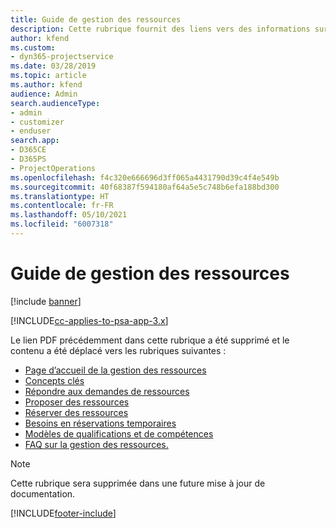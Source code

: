 ```yaml
---
title: Guide de gestion des ressources
description: Cette rubrique fournit des liens vers des informations sur la gestion des ressources dans Project Service Automation
author: kfend
ms.custom:
- dyn365-projectservice
ms.date: 03/28/2019
ms.topic: article
ms.author: kfend
audience: Admin
search.audienceType:
- admin
- customizer
- enduser
search.app:
- D365CE
- D365PS
- ProjectOperations
ms.openlocfilehash: f4c320e666696d3ff065a4431790d39c4f4e549b
ms.sourcegitcommit: 40f68387f594180af64a5e5c748b6efa188bd300
ms.translationtype: HT
ms.contentlocale: fr-FR
ms.lasthandoff: 05/10/2021
ms.locfileid: "6007318"
---
```

# <a name="resource-management-guide"></a>Guide de gestion des ressources

[!include [banner](../../includes/psa-now-project-operations.md)]

[!INCLUDE[cc-applies-to-psa-app-3.x](../../includes/cc-applies-to-psa-app-3x.md)]

Le lien PDF précédemment dans cette rubrique a été supprimé et le contenu a été déplacé vers les rubriques suivantes :

- [Page d’accueil de la gestion des ressources](../resource-management-home-page.md)
- [Concepts clés](../reports-key-concepts.md)
- [Répondre aux demandes de ressources](../resource-management-fulfill-requests.md)
- [Proposer des ressources](../resource-management-propose-resources.md)
- [Réserver des ressources](../resource-management-book-resources-scheduleboard.md)
- [Besoins en réservations temporaires](../resource-management-softbook-requirements.md)
- [Modèles de qualifications et de compétences](../resource-management-skills-proficiency.md)
- [FAQ sur la gestion des ressources.](../resource-management-faq.md)

> [!NOTE]
> Cette rubrique sera supprimée dans une future mise à jour de documentation. 


[!INCLUDE[footer-include](../../includes/footer-banner.md)]